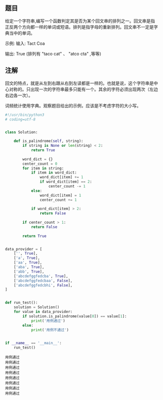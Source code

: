 ## 题目
给定一个字符串,编写一个函数判定其是否为某个回文串的排列之一。回文串是指正反两个方向都一样的单词或短语。排列是指字母的重新排列。回文串不一定是字典当中的单词。

示例:
输入: Tact Coa

输出: True (排列有 "taco cat" 、 "atco cta" ,等等)

## 注解
回文的特点，就是从左到右跟从右到左读都是一样的。也就是说，这个字符串是中心对称的。只出现一次的字符串最多只能有一个。其余的字符必须出现两次（左边右边各一次）。

词频统计使用字典。观察题目给出的示例，应该是不考虑字符的大小写。


```python
#!/usr/bin/python3
# coding=utf-8


class Solution:

    def is_palindrome(self, string):
        if string is None or len(string) < 2:
            return True
        
        word_dict = {}
        center_count = 0
        for item in string:
            if item in word_dict:
                word_dict[item] += 1
                if word_dict[item] == 2:
                    center_count -= 1
            else:
                word_dict[item] = 1
                center_count += 1
                
            if word_dict[item] > 2:
                return False
            
        if center_count > 1:
            return False
        
        return True


data_provider = [
    ['', True],
    ['a', True],
    ['aa', True],
    ['aba', True],
    ['abb', True],
    ['abcdefggfedcba', True],
    ['abcdefggfedcbaa', False],
    ['abcdefggfedcbhi', False],
]


def run_test():
    solution = Solution()
    for value in data_provider:
        if solution.is_palindrome(value[0]) == value[1]:
            print('用例通过')
        else:
            print('用例不通过')
            

if __name__ == '__main__':
    run_test()

```

    用例通过
    用例通过
    用例通过
    用例通过
    用例通过
    用例通过
    用例通过
    用例通过

